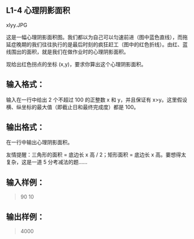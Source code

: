 ## L1-4 心理阴影面积
xlyy.JPG

这是一幅心理阴影面积图。我们都以为自己可以匀速前进（图中蓝色直线），而拖延症晚期的我们往往执行的是最后时刻的疯狂赶工（图中的红色折线）。由红、蓝线围出的面积，就是我们在做作业时的心理阴影面积。

现给出红色拐点的坐标 (x,y)，要求你算出这个心理阴影面积。

## 输入格式：
输入在一行中给出 2 个不超过 100 的正整数 x 和 y，并且保证有 x>y。这里假设横、纵坐标的最大值（即截止日和最终完成度）都是 100。

## 输出格式：
在一行中输出心理阴影面积。

友情提醒：三角形的面积 = 底边长 x 高 / 2；矩形面积 = 底边长 x 高。嫑想得太复杂，这是一道 5 分考减法的题……

## 输入样例：
>90 10

      
    
## 输出样例：
>4000
